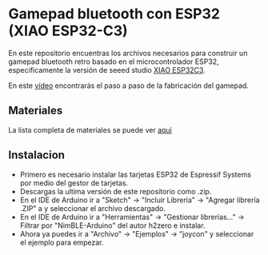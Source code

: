 # Gamepad bluetooth con ESP32 (XIAO ESP32-C3)
En este repositorio encuentras los archivos necesarios para construir un gamepad bluetooth retro basado en el microcontrolador ESP32, especificamente la versión de seeed studio [XIAO ESP32C3](https://wiki.seeedstudio.com/XIAO_ESP32C3_Getting_Started/).

En este [vídeo](https://wiki.seeedstudio.com/XIAO_ESP32C3_Getting_Started/) encontrarás el paso a paso de la fabricación del gamepad.

## Materiales
La lista completa de materiales se puede ver [aquí](https://docs.google.com/spreadsheets/d/1ZOEywxfTi1w-vu1b5H4TEMHqUDYsI4aYrmyZVoHWpyY/edit?usp=sharing)

## Instalacion
- Primero es necesario instalar las tarjetas ESP32 de Espressif Systems por medio del gestor de tarjetas.
- Descargas la ultima versión de este repositorio como .zip.
- En el IDE de Arduino ir a "Sketch" -> "Incluir Librería" -> "Agregar librería .ZIP" a y seleccionar el archivo descargado.
- En el IDE de Arduino ir a "Herramientas" -> "Gestionar librerías..." -> Filtrar por "NimBLE-Arduino" del autor h2zero e instalar.
- Ahora ya puedes ir a "Archivo" -> "Ejemplos" -> "joycon" y seleccionar el ejemplo para empezar.
